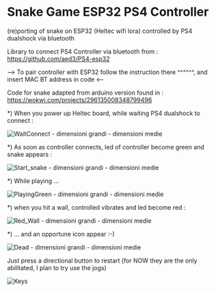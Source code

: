 # Snake Game ESP32 PS4 Controller
(re)porting of snake on ESP32 (Heltec wifi lora) controlled by PS4 dualshock via bluetooth

Library to connect PS4 Controller via bluetooth from : https://github.com/aed3/PS4-esp32

--> To pair controller with ESP32 follow the instruction there ^^^^^^, and insert MAC BT address in code <--

Code for snake adapted from arduino version found in : https://wokwi.com/projects/296135008348799496

*) When you power up Heltec board, while waiting PS4 dualshock to connect :

![WaitConnect - dimensioni grandi - dimensioni medie](https://github.com/mattcalavera/Snake_ESP32_PS4_Controller/assets/3481862/7e6dc6d2-9d98-411d-b291-5be8f4ca7325)

*) As soon as controller connects, led of controller become green and snake appears :

![Start_snake - dimensioni grandi - dimensioni medie](https://github.com/mattcalavera/Snake_ESP32_PS4_Controller/assets/3481862/36e8dde8-ce18-434f-8251-e7ae84c99421)

*) While playing ... 

![PlayingGreen - dimensioni grandi - dimensioni medie](https://github.com/mattcalavera/Snake_ESP32_PS4_Controller/assets/3481862/a44fd73c-730a-41ae-9d1a-de2b815bb465)

*) when you hit a wall, controlled vibrates and led become red :

![Red_Wall - dimensioni grandi - dimensioni medie](https://github.com/mattcalavera/Snake_ESP32_PS4_Controller/assets/3481862/01c3563d-6629-45ae-a8cd-1b3f62eee348)

*) ... and an opportune icon appear :-)

![Dead - dimensioni grandi - dimensioni medie](https://github.com/mattcalavera/Snake_ESP32_PS4_Controller/assets/3481862/72e0aa79-c975-42d1-b0ce-f854d4731c38)

Just press a directional button to restart (for NOW they are the only abilitated, I plan to try use the jogs)

![Keys](https://github.com/mattcalavera/Snake_ESP32_PS4_Controller/assets/3481862/1e222a11-fd3b-4138-8bac-155730044217)
